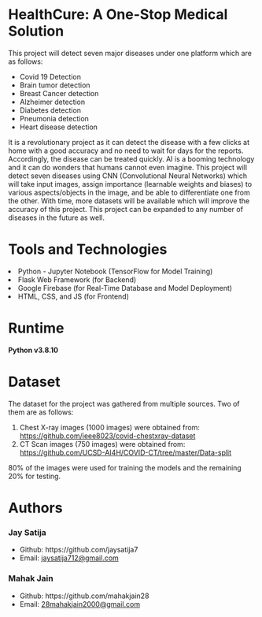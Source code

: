 # HealthCure: A One-Stop Medical Solution
This project will detect seven major diseases under one platform which are as follows:
<ul>
<li>Covid 19 Detection</li>
<li>Brain tumor detection</li>
<li>Breast Cancer detection</li>
<li>Alzheimer detection</li>
<li>Diabetes detection</li>
<li>Pneumonia detection</li>
<li>Heart disease detection</li>
</ul>
It is a revolutionary project as it can detect the disease with a few clicks at home with a good
accuracy and no need to wait for days for the reports. Accordingly, the disease can be treated
quickly. AI is a booming technology and it can do wonders that humans cannot even imagine. This
project will detect seven diseases using CNN (Convolutional Neural Networks) which will
take input images, assign importance (learnable weights and biases) to various aspects/objects in
the image, and be able to differentiate one from the other. With time, more datasets will be available which will improve the accuracy of this project. This project can be expanded to any number of diseases in the future as well.

# Tools and Technologies
<li>Python - Jupyter Notebook (TensorFlow for Model Training)</li>
<li>Flask Web Framework (for Backend)</li>
<li>Google Firebase (for Real-Time Database and Model Deployment)</li>
<li>HTML, CSS, and JS (for Frontend)</li>

# Runtime
<b>Python v3.8.10</b>

# Dataset
The dataset for the project was gathered from multiple sources. Two of them are as follows:
1. Chest X-ray images (1000 images) were obtained from: https://github.com/ieee8023/covid-chestxray-dataset
2. CT Scan images (750 images) were obtained from: https://github.com/UCSD-AI4H/COVID-CT/tree/master/Data-split

80% of the images were used for training the models and the remaining 20% for testing.

# Authors

### Jay Satija
<ul>
<li>Github: https://github.com/jaysatija7</li>
  <li>Email: <a href="mailto:jaysatija712@gmail.com">jaysatija712@gmail.com</a></li>
</ul>

### Mahak Jain
<ul>
<li>Github: https://github.com/mahakjain28</li>
  <li>Email: <a href="mailto:28mahakjain2000@gmail.com">28mahakjain2000@gmail.com</a></li>
</ul>

